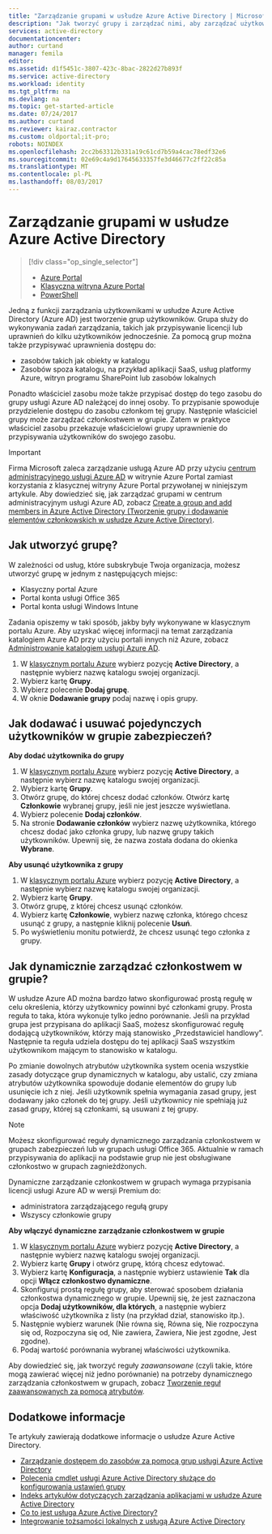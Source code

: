 ```yaml
---
title: "Zarządzanie grupami w usłudze Azure Active Directory | Microsoft Docs"
description: "Jak tworzyć grupy i zarządzać nimi, aby zarządzać użytkownikami platformy Azure przy użyciu usługi Azure Active Directory."
services: active-directory
documentationcenter: 
author: curtand
manager: femila
editor: 
ms.assetid: d1f5451c-3807-423c-8bac-2822d27b893f
ms.service: active-directory
ms.workload: identity
ms.tgt_pltfrm: na
ms.devlang: na
ms.topic: get-started-article
ms.date: 07/24/2017
ms.author: curtand
ms.reviewer: kairaz.contractor
ms.custom: oldportal;it-pro;
robots: NOINDEX
ms.openlocfilehash: 2cc2b63312b331a19c61cd7b59a4cac78edf32e6
ms.sourcegitcommit: 02e69c4a9d17645633357fe3d46677c2ff22c85a
ms.translationtype: MT
ms.contentlocale: pl-PL
ms.lasthandoff: 08/03/2017
---
```

# <a name="managing-groups-in-azure-active-directory"></a>Zarządzanie grupami w usłudze Azure Active Directory
> [!div class="op_single_selector"]
> * [Azure Portal](active-directory-groups-create-azure-portal.md)
> * [Klasyczna witryna Azure Portal](active-directory-accessmanagement-manage-groups.md)
> * [PowerShell](active-directory-accessmanagement-groups-settings-v2-cmdlets.md)
>
>

Jedną z funkcji zarządzania użytkownikami w usłudze Azure Active Directory (Azure AD) jest tworzenie grup użytkowników. Grupa służy do wykonywania zadań zarządzania, takich jak przypisywanie licencji lub uprawnień do kilku użytkowników jednocześnie. Za pomocą grup można także przypisywać uprawnienia dostępu do:

* zasobów takich jak obiekty w katalogu
* Zasobów spoza katalogu, na przykład aplikacji SaaS, usług platformy Azure, witryn programu SharePoint lub zasobów lokalnych

Ponadto właściciel zasobu może także przypisać dostęp do tego zasobu do grupy usługi Azure AD należącej do innej osoby. To przypisanie spowoduje przydzielenie dostępu do zasobu członkom tej grupy. Następnie właściciel grupy może zarządzać członkostwem w grupie. Zatem w praktyce właściciel zasobu przekazuje właścicielowi grupy uprawnienie do przypisywania użytkowników do swojego zasobu.

> [!IMPORTANT]
> Firma Microsoft zaleca zarządzanie usługą Azure AD przy użyciu [centrum administracyjnego usługi Azure AD](https://aad.portal.azure.com) w witrynie Azure Portal zamiast korzystania z klasycznej witryny Azure Portal przywołanej w niniejszym artykule. Aby dowiedzieć się, jak zarządzać grupami w centrum administracyjnym usługi Azure AD, zobacz [Create a group and add members in Azure Active Directory (Tworzenie grupy i dodawanie elementów członkowskich w usłudze Azure Active Directory)](active-directory-groups-create-azure-portal.md).

## <a name="how-do-i-create-a-group"></a>Jak utworzyć grupę?
W zależności od usług, które subskrybuje Twoja organizacja, możesz utworzyć grupę w jednym z następujących miejsc:

* Klasyczny portal Azure
* Portal konta usługi Office 365
* Portal konta usługi Windows Intune

Zadania opiszemy w taki sposób, jakby były wykonywane w klasycznym portalu Azure. Aby uzyskać więcej informacji na temat zarządzania katalogiem Azure AD przy użyciu portali innych niż Azure, zobacz [Administrowanie katalogiem usługi Azure AD](active-directory-administer.md).

1. W [klasycznym portalu Azure](https://manage.windowsazure.com) wybierz pozycję **Active Directory**, a następnie wybierz nazwę katalogu swojej organizacji.
2. Wybierz kartę **Grupy**.
3. Wybierz polecenie **Dodaj grupę**.
4. W oknie **Dodawanie grupy** podaj nazwę i opis grupy.

## <a name="how-do-i-add-or-remove-individual-users-in-a-security-group"></a>Jak dodawać i usuwać pojedynczych użytkowników w grupie zabezpieczeń?
**Aby dodać użytkownika do grupy**

1. W [klasycznym portalu Azure](https://manage.windowsazure.com) wybierz pozycję **Active Directory**, a następnie wybierz nazwę katalogu swojej organizacji.
2. Wybierz kartę **Grupy**.
3. Otwórz grupę, do której chcesz dodać członków. Otwórz kartę **Członkowie** wybranej grupy, jeśli nie jest jeszcze wyświetlana.
4. Wybierz polecenie **Dodaj członków**.
5. Na stronie **Dodawanie członków** wybierz nazwę użytkownika, którego chcesz dodać jako członka grupy, lub nazwę grupy takich użytkowników. Upewnij się, że nazwa została dodana do okienka **Wybrane**.

**Aby usunąć użytkownika z grupy**

1. W [klasycznym portalu Azure](https://manage.windowsazure.com) wybierz pozycję **Active Directory**, a następnie wybierz nazwę katalogu swojej organizacji.
2. Wybierz kartę **Grupy**.
3. Otwórz grupę, z której chcesz usunąć członków.
4. Wybierz kartę **Członkowie**, wybierz nazwę członka, którego chcesz usunąć z grupy, a następnie kliknij polecenie **Usuń**.
5. Po wyświetleniu monitu potwierdź, że chcesz usunąć tego członka z grupy.

## <a name="how-can-i-manage-the-membership-of-a-group-dynamically"></a>Jak dynamicznie zarządzać członkostwem w grupie?
W usłudze Azure AD można bardzo łatwo skonfigurować prostą regułę w celu określenia, którzy użytkownicy powinni być członkami grupy. Prosta reguła to taka, która wykonuje tylko jedno porównanie. Jeśli na przykład grupa jest przypisana do aplikacji SaaS, możesz skonfigurować regułę dodającą użytkowników, którzy mają stanowisko „Przedstawiciel handlowy”. Następnie ta reguła udziela dostępu do tej aplikacji SaaS wszystkim użytkownikom mającym to stanowisko w katalogu.

Po zmianie dowolnych atrybutów użytkownika system ocenia wszystkie zasady dotyczące grup dynamicznych w katalogu, aby ustalić, czy zmiana atrybutów użytkownika spowoduje dodanie elementów do grupy lub usunięcie ich z niej. Jeśli użytkownik spełnia wymagania zasad grupy, jest dodawany jako członek do tej grupy. Jeśli użytkownicy nie spełniają już zasad grupy, której są członkami, są usuwani z tej grupy.

> [!NOTE]
> Możesz skonfigurować reguły dynamicznego zarządzania członkostwem w grupach zabezpieczeń lub w grupach usługi Office 365. Aktualnie w ramach przypisywania do aplikacji na podstawie grup nie jest obsługiwane członkostwo w grupach zagnieżdżonych.
>
> Dynamiczne zarządzanie członkostwem w grupach wymaga przypisania licencji usługi Azure AD w wersji Premium do:
>
> * administratora zarządzającego regułą grupy
> * Wszyscy członkowie grupy
>
>

**Aby włączyć dynamiczne zarządzanie członkostwem w grupie**

1. W [klasycznym portalu Azure](https://manage.windowsazure.com) wybierz pozycję **Active Directory**, a następnie wybierz nazwę katalogu swojej organizacji.
2. Wybierz kartę **Grupy** i otwórz grupę, którą chcesz edytować.
3. Wybierz kartę **Konfiguracja**, a następnie wybierz ustawienie **Tak** dla opcji **Włącz członkostwo dynamiczne**.
4. Skonfiguruj prostą regułę grupy, aby sterować sposobem działania członkostwa dynamicznego w grupie. Upewnij się, że jest zaznaczona opcja **Dodaj użytkowników, dla których**, a następnie wybierz właściwość użytkownika z listy (na przykład dział, stanowisko itp.).
5. Następnie wybierz warunek (Nie równa się, Równa się, Nie rozpoczyna się od, Rozpoczyna się od, Nie zawiera, Zawiera, Nie jest zgodne, Jest zgodne).
6. Podaj wartość porównania wybranej właściwości użytkownika.

Aby dowiedzieć się, jak tworzyć reguły *zaawansowane* (czyli takie, które mogą zawierać więcej niż jedno porównanie) na potrzeby dynamicznego zarządzania członkostwem w grupach, zobacz [Tworzenie reguł zaawansowanych za pomocą atrybutów](active-directory-accessmanagement-groups-with-advanced-rules.md).

## <a name="additional-information"></a>Dodatkowe informacje
Te artykuły zawierają dodatkowe informacje o usłudze Azure Active Directory.

* [Zarządzanie dostępem do zasobów za pomocą grup usługi Azure Active Directory](active-directory-manage-groups.md)
* [Polecenia cmdlet usługi Azure Active Directory służące do konfigurowania ustawień grupy](active-directory-accessmanagement-groups-settings-cmdlets.md)
* [Indeks artykułów dotyczących zarządzania aplikacjami w usłudze Azure Active Directory](active-directory-apps-index.md)
* [Co to jest usługa Azure Active Directory?](active-directory-whatis.md)
* [Integrowanie tożsamości lokalnych z usługą Azure Active Directory](active-directory-aadconnect.md)
